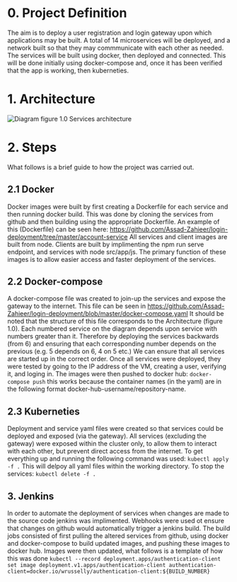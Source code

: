 # 0. Project Definition
The aim is to deploy a user registration and login gateway upon which applications may be built. A total of 14 microservices will be deployed, and a network built so that they may commmunicate with each other as needed. The services will be built using docker, then deployed and connected. This will be done initially using docker-compose and, once it has been verified that the app is working, then kuberneties.
# 1. Architecture
![Diagram](https://github.com/Assad-Zahieer/BobsProject/blob/master/Architecture.jpg)
figure 1.0 Services architecture
# 2. Steps
What follows is a brief guide to how the project was carried out.
## 2.1 Docker
Docker images were built by first creating a Dockerfile for each service and then running docker build. This was done by cloning the services from github and then building using the appropriate Dockerfile. An example of this (Dockerfile) can be seen here: https://github.com/Assad-Zahieer/login-deployment/tree/master/account-service
All services and client images are built from node. Clients are built by implimenting the npm run serve endpoint, and services with  node src/app/js. The primary function of these images is to allow easier access and faster deployment of the services.

## 2.2 Docker-compose
A docker-compose file was created to join-up the services and expose the gateway to the internet. This file can be seen in https://github.com/Assad-Zahieer/login-deployment/blob/master/docker-compose.yaml
It should be noted that the structure of this file corresponds to the Architecture (figure 1.0). Each numbered service on the diagram depends upon service with numbers greater than it. Therefore by deploying the services backwards (from 6) and ensuring that each corresponding number depends on the previous (e.g. 5 depends on 6, 4 on 5 etc.) We can ensure that all services are started up in the correct order. 
Once all services were deployed, they were tested by going to the IP address of the VM, creating a user, verifying it, and loging in. The images were then pushed to docker hub: 
`docker-compose push` 
this works because the container names (in the yaml) are in the following format docker-hub-username/repository-name.

## 2.3 Kuberneties
Deployment and service yaml files were created so that services could be deployed and exposed (via the gateway). All services (excluding the gateway) were exposed within the cluster only, to allow them to interact with each other, but prevent direct access from the internet. 
To get everything up and running the following command was used:
`kubectl apply -f .`
This will delpoy all yaml files within the working directory.
To stop the services:
`kubectl delete -f .`

## 3. Jenkins
In order to automate the deployment of services when changes are made to the source code jenkins was implimented. Webhooks were used ot ensure that changes on github would automatically trigger a jenkins build. The build jobs consisted of first pulling the altered services from github, using docker and docker-compose to build updated images, and pushing these images to docker hub. Images were then updated, what follows is a template of how this was done `kubectl --record deployment.apps/authentication-client set image deployment.v1.apps/authentication-client authentication-client=docker.io/wrusselly/authentication-client:${BUILD_NUMBER}`

